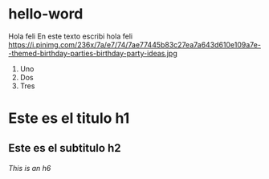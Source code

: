 # hello-word
Hola feli
En este texto escribi hola feli 
https://i.pinimg.com/236x/7a/e7/74/7ae77445b83c27ea7a643d610e109a7e--themed-birthday-parties-birthday-party-ideas.jpg

1. Uno
2. Dos
3. Tres

# Este es el titulo h1
## Este es el subtitulo h2
###### This is an h6
